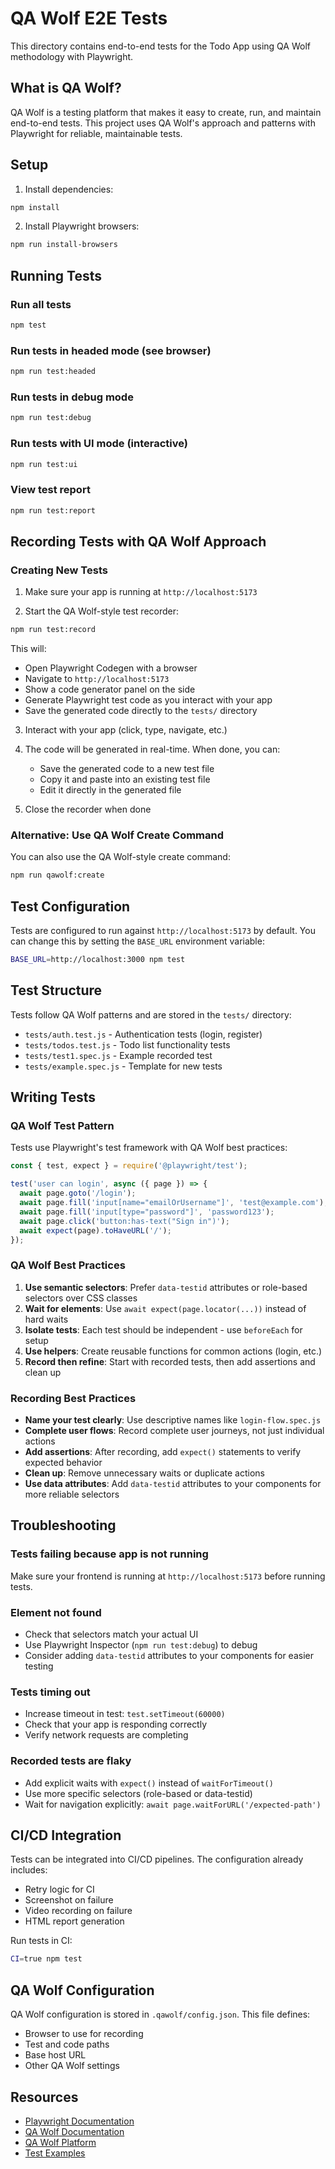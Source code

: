 # QA Wolf E2E Tests

This directory contains end-to-end tests for the Todo App using QA Wolf methodology with Playwright.

## What is QA Wolf?

QA Wolf is a testing platform that makes it easy to create, run, and maintain end-to-end tests. This project uses QA Wolf's approach and patterns with Playwright for reliable, maintainable tests.

## Setup

1. Install dependencies:
```bash
npm install
```

2. Install Playwright browsers:
```bash
npm run install-browsers
```

## Running Tests

### Run all tests
```bash
npm test
```

### Run tests in headed mode (see browser)
```bash
npm run test:headed
```

### Run tests in debug mode
```bash
npm run test:debug
```

### Run tests with UI mode (interactive)
```bash
npm run test:ui
```

### View test report
```bash
npm run test:report
```

## Recording Tests with QA Wolf Approach

### Creating New Tests

1. Make sure your app is running at `http://localhost:5173`

2. Start the QA Wolf-style test recorder:
```bash
npm run test:record
```

This will:
- Open Playwright Codegen with a browser
- Navigate to `http://localhost:5173`
- Show a code generator panel on the side
- Generate Playwright test code as you interact with your app
- Save the generated code directly to the `tests/` directory

3. Interact with your app (click, type, navigate, etc.)

4. The code will be generated in real-time. When done, you can:
   - Save the generated code to a new test file
   - Copy it and paste into an existing test file
   - Edit it directly in the generated file

5. Close the recorder when done

### Alternative: Use QA Wolf Create Command

You can also use the QA Wolf-style create command:
```bash
npm run qawolf:create
```

## Test Configuration

Tests are configured to run against `http://localhost:5173` by default. You can change this by setting the `BASE_URL` environment variable:

```bash
BASE_URL=http://localhost:3000 npm test
```

## Test Structure

Tests follow QA Wolf patterns and are stored in the `tests/` directory:

- `tests/auth.test.js` - Authentication tests (login, register)
- `tests/todos.test.js` - Todo list functionality tests
- `tests/test1.spec.js` - Example recorded test
- `tests/example.spec.js` - Template for new tests

## Writing Tests

### QA Wolf Test Pattern

Tests use Playwright's test framework with QA Wolf best practices:

```javascript
const { test, expect } = require('@playwright/test');

test('user can login', async ({ page }) => {
  await page.goto('/login');
  await page.fill('input[name="emailOrUsername"]', 'test@example.com');
  await page.fill('input[type="password"]', 'password123');
  await page.click('button:has-text("Sign in")');
  await expect(page).toHaveURL('/');
});
```

### QA Wolf Best Practices

1. **Use semantic selectors**: Prefer `data-testid` attributes or role-based selectors over CSS classes
2. **Wait for elements**: Use `await expect(page.locator(...))` instead of hard waits
3. **Isolate tests**: Each test should be independent - use `beforeEach` for setup
4. **Use helpers**: Create reusable functions for common actions (login, etc.)
5. **Record then refine**: Start with recorded tests, then add assertions and clean up

### Recording Best Practices

- **Name your test clearly**: Use descriptive names like `login-flow.spec.js`
- **Complete user flows**: Record complete user journeys, not just individual actions
- **Add assertions**: After recording, add `expect()` statements to verify expected behavior
- **Clean up**: Remove unnecessary waits or duplicate actions
- **Use data attributes**: Add `data-testid` attributes to your components for more reliable selectors

## Troubleshooting

### Tests failing because app is not running
Make sure your frontend is running at `http://localhost:5173` before running tests.

### Element not found
- Check that selectors match your actual UI
- Use Playwright Inspector (`npm run test:debug`) to debug
- Consider adding `data-testid` attributes to your components for easier testing

### Tests timing out
- Increase timeout in test: `test.setTimeout(60000)`
- Check that your app is responding correctly
- Verify network requests are completing

### Recorded tests are flaky
- Add explicit waits with `expect()` instead of `waitForTimeout()`
- Use more specific selectors (role-based or data-testid)
- Wait for navigation explicitly: `await page.waitForURL('/expected-path')`

## CI/CD Integration

Tests can be integrated into CI/CD pipelines. The configuration already includes:
- Retry logic for CI
- Screenshot on failure
- Video recording on failure
- HTML report generation

Run tests in CI:
```bash
CI=true npm test
```

## QA Wolf Configuration

QA Wolf configuration is stored in `.qawolf/config.json`. This file defines:
- Browser to use for recording
- Test and code paths
- Base host URL
- Other QA Wolf settings

## Resources

- [Playwright Documentation](https://playwright.dev)
- [QA Wolf Documentation](https://docs.qawolf.com)
- [QA Wolf Platform](https://qawolf.com)
- [Test Examples](./tests/)
